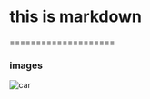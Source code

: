 
# this is markdown
====================


### images 
<img src= "https://www.google.com/search?q=car&rlz=1C1GCEA_enGB921GB921&source=lnms&tbm=isch&sa=X&ved=2ahUKEwjigMXR3LjsAhUBRhUIHR3eBHMQ_AUoAXoECAYQAw&biw=1920&bih=937&safe=active&ssui=on#imgrc=teGt39PxoJRqWM" alt = "car">
